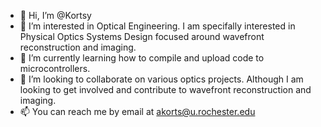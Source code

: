 - 👋 Hi, I’m @Kortsy
- 👀 I’m interested in Optical Engineering. I am specifally interested in Physical Optics Systems Design focused around wavefront reconstruction and imaging.
- 🌱 I’m currently learning how to compile and upload code to microcontrollers.
- 💞️ I’m looking to collaborate on various optics projects. Although I am looking to get involved and contribute to wavefront reconstruction and imaging.
- 📫 You can reach me by email at akorts@u.rochester.edu

<!---
Kortsy/Kortsy is a ✨ special ✨ repository because its `README.md` (this file) appears on your GitHub profile.
You can click the Preview link to take a look at your changes.
--->
